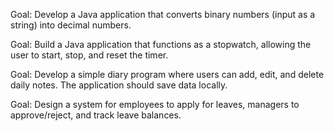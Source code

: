Goal: Develop a Java application that converts binary numbers (input as a string) into decimal numbers.


Goal: Build a Java application that functions as a stopwatch, allowing the user to start, stop, and reset the timer.


Goal: Develop a simple diary program where users can add, edit, and delete daily notes. The application should save data locally.


Goal: Design a system for employees to apply for leaves, managers to approve/reject, and track leave balances.



